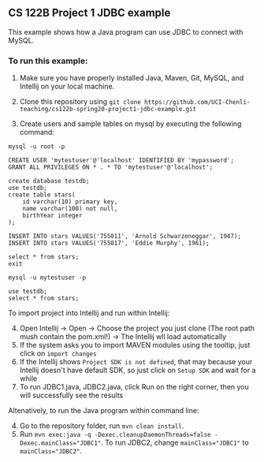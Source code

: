 ## CS 122B Project 1 JDBC example

This example shows how a Java program can use JDBC to connect with MySQL.

### To run this example: 

1. Make sure you have properly installed Java, Maven, Git, MySQL, and Intellij on your local machine.
2. Clone this repository using `git clone https://github.com/UCI-Chenli-teaching/cs122b-spring20-project1-jdbc-example.git`

3. Create users and sample tables on mysql by executing the following command:
```
mysql -u root -p

CREATE USER 'mytestuser'@'localhost' IDENTIFIED BY 'mypassword';
GRANT ALL PRIVILEGES ON * . * TO 'mytestuser'@'localhost';

create database testdb;
use testdb;
create table stars(
    id varchar(10) primary key,
    name varchar(100) not null,
    birthYear integer
);

INSERT INTO stars VALUES('755011', 'Arnold Schwarzeneggar', 1947);
INSERT INTO stars VALUES('755017', 'Eddie Murphy', 1961);

select * from stars;
exit

mysql -u mytestuser -p

use testdb;
select * from stars;
```

To import project into Intellij and run within Intellij:

4. Open Intellij -> Open -> Choose the project you just clone (The root path mush contain the pom.xml!) -> The Intellij wll load automatically
5. If the system asks you to import MAVEN modules using the tooltip, just click on `import changes`
6. If the Intellij shows `Project SDK is not defined`, that may because your Intellij doesn't have default SDK, so just click on `Setup SDK` and wait for a while
6. To run JDBC1.java, JDBC2.java, click Run on the right corner, then you will successfully see the results

Altenatively, to run the Java program within command line:

4. Go to the repository folder, run `mvn clean install`.
5. Run `mvn exec:java -q -Dexec.cleanupDaemonThreads=false -Dexec.mainClass="JDBC1"`. To run JDBC2, change `mainClass="JDBC1"` to `mainClass="JDBC2"`.
